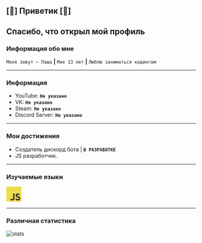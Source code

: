 ## [👋] Приветик [👋]

## __**Спасибо, что открыл мой профиль**__

### Информация обо мне
`Меня зовут — Паша` **|** 
`Мне 13 лет` **|** 
`Люблю заниматься кодингом`

---
### Информация
- YouTube: __**``Не указано``**__
- VK: __**``Не указано``**__
- Steam: __**``Не указано``**__
- Discord Server: __**``Не указано``**__

---
### Мои достижения
- Создатель дискорд бота | __**``В РАЗРАБОТКЕ``**__
- JS разработчик.

---
### **Изучаемые языки**

<img height="40" src="https://raw.githubusercontent.com/github/explore/80688e429a7d4ef2fca1e82350fe8e3517d3494d/topics/javascript/javascript.png">

---
### **Различная статистика**

![stats](https://github-readme-stats.vercel.app/api?username=ViNardle&show_icons=true&theme=dark)
<br />
<a href="https://wakatime.com/@ViNardle">
</a>
